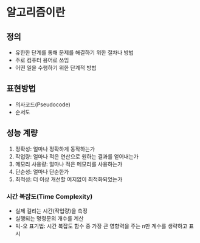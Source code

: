 # 알고리즘이란

## 정의

- 유한한 단계를 통해 문제를 해결하기 위한 절차나 방법
- 주로 컴퓨터 용어로 쓰임
- 어떤 일을 수행하기 위한 단계적 방법

## 표현방법

- 의사코드(Pseudocode)
- 순서도

## 성능 계량

1. 정확성: 얼마나 정확하게 동작하는가
2. 작업량: 얼마나 적은 연산으로 원하는 결과를 얻어내는가
3. 메모리 사용량: 얼마나 적은 메모리를 사용하는가
4. 단순성: 얼마나 단순한가
5. 최적성: 더 이상 개선할 여지없이 최적화되었는가

### 시간 복잡도(Time Complexity)

- 실제 걸리는 시간(작업량)을 측정
- 실행되는 명령문의 개수를 계산
- 빅-오 표기법: 시간 복잡도 함수 중 가장 큰 영향력을 주는 n만 계수를 생략하고 표시